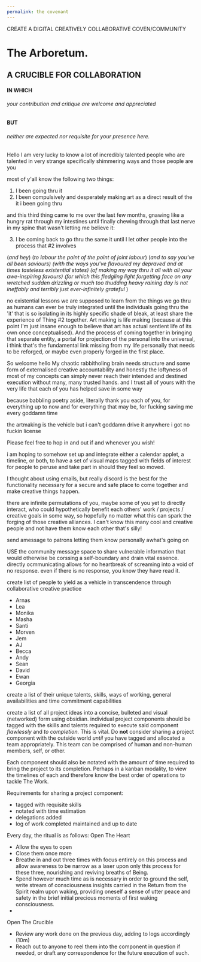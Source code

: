 ```yaml
---
permalink: the covenant
---
```


CREATE A DIGITAL CREATIVELY COLLABORATIVE COVEN/COMMUNITY


# **The Arboretum.**


## A CRUCIBLE FOR COLLABORATION

#### IN WHICH
###### your contribution and critique are welcome and appreciated

#### **BUT**
###### neither are expected nor requisite for your presence here.



Hello 
I am very lucky to know a lot of incredibly talented people who are talented in very strange specifically shimmering ways and those people are you 

most of y'all know the following two things: 
1. I been going thru it 
2. I been compulsively and desperately making art as a direct result of the it i been going thru 

and this third thing came to me over the last few months, gnawing like a hungry rat through my intestines until finally chewing through that last nerve in my spine that wasn't letting me believe it:

3. I be coming back to go thru the same it until I let other people into the process that #2 involves 

(*and hey*)
(*to labour the point of the point of joint labour*)
(*and to say you've all been saviours)
(with the ways you've flavoured my depraved and at times tasteless existential states)
(of making my way thru it all with all your awe-inspiring favours)
(for which this fledgling light forgetting face on any wretched sudden drizzling or much too thudding heavy raining day is not ineffably and terribly just ever-infinitely grateful* )

no existential lessons we are supposed to learn from the things we go thru as humans can ever be truly integrated until the individuals going thru the 'it' that is so isolating in its highly specific shade of bleak, at least share the experience of Thing #2 together. Art making is life making (because at this point I'm just insane enough to believe that art has actual sentient life of its own once conceptualised). And the process of coming together in bringing that separate entity, a portal for projection of the personal into the universal, i think that's the fundamental link missing from my life personally that needs to be reforged, or maybe even properly forged in the first place. 

So welcome hello 
My chaotic rabbitholing brain needs structure 
and some form of externalised creative accountability 
and honestly the loftyness of most of my concepts can simply never reach their intended and destined execution without many, many trusted hands. and I trust all of yours with the very life that each of you has helped save in some way 

because babbling poetry aside, literally 
thank you each of you, for everything up to now and for everything that may be, 
for fucking saving me every goddamn time 

the artmaking is the vehicle 
but i can't goddamn drive it anywhere
i got no fuckin license 


Please feel free to hop in and out if and whenever you wish! 

i am hoping to somehow set up and integrate either a calendar applet, a timeline, or both, to have a set of visual maps tagged with fields of interest for people to peruse and take part in should they feel so moved. 

I thought about using emails, but really discord is the best for the functionality necessary for a secure and safe place to come together and make creative things happen. 

there are infinite permutations of you, maybe some of you yet to directly interact, who could hypothetically benefit each others' work / projects / creative goals in some way, so hopefully no matter what this can spark the forging of those creative alliances. I can't know this many cool and creative people and not have them know each other that's silly! 









send amessage to patrons letting them know personally awhat's going on 



USE the community message space to share vulnerable information that would otherwise be corssing a self-boundary and drain vital essence. directly ocmmunicating allows for no heartbreak of screaming into a void of no response. even if there is no response, you know they have read it. 

create list of people to yield as a vehicle in transcendence through collaborative creative practice 


- Arnas
- Lea
- Monika
- Masha
- Santi
- Morven
- Jem
- AJ
- Becca
- Andy
- Sean
- David
- Ewan
- Georgia 


create a list of their unique talents, skills, ways of working, general availabilities and time commitment capabilities

create a list of all project ideas into a concise, bulleted and visual  (networked) form using obsidian. individual project components should be tagged with the skills and talents required to execute said component *flawlessly* and *to completion.* This is vital. Do **not** consider sharing a project component with the outside world *until* you have tagged and allocated a team appropriately. This team can be comprised of human and non-human members, self, or other. 

Each component should also be notated with the amount of time required to bring the project to its completion. Perhaps in a kanban modality, to view the timelines of each and therefore know the best order of operations to tackle The Work. 


Requirements for sharing a project component: 
- tagged with requisite skills 
- notated with time estimation 
- delegations added 
- log of work completed maintained and up to date 




Every day, the ritual is as follows: 
Open The Heart 
- Allow the eyes to open 
- Close them once more 
- Breathe in and out three times with focus entirely on this process and allow awareness to be narrow as a laser upon only this process for these three, nourishing and reviving breaths of Being. 
- Spend however much time as is necessary in order to ground the self, write stream of consciousness insights carried in the Return from the Spirit realm upon waking, providing oneself a sense of utter peace and safety in the brief initial precious moments of first waking consciousness. 
- 
Open The Crucible 
- Review any work done on the previous day, adding to logs accordingly (10m)
- Reach out to anyone to reel them into the component in question if needed, or draft any correspondence for the future execution of such. 